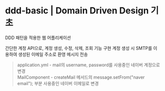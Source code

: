 # ddd-basic | Domain Driven Design 기초

DDD 패턴을 적용한 웹 어플리케이션

간단한 계정 API으로, 계정 생성, 수정, 삭제, 조회 기능 구현
계정 생성 시 SMTP를 이용하여 생성된 이메일 주소로 환영 메시지 전송

> application.yml - mail의 username, password를 사용중인 네이버 계정으로 변경<br />
> MailComponent - createMail 메서드의 message.setFrom("naver email"); 부분 사용중인 네이버 이메일로 변경

